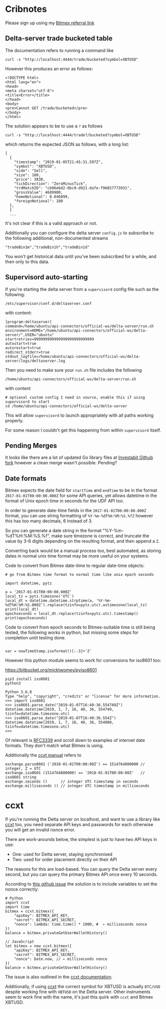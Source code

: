 # Cribnotes

Please sign up using my [Bitmex referral link](https://www.bitmex.com/register/0Pl1vK)

## Delta-server trade bucketed table

The documentation refers to running a command like

```
curl -s "http://localhost:4444/trade/bucketed?symbol=XBTUSD"
```

However this produces an error as follows:

```
<!DOCTYPE html>
<html lang="en">
<head>
<meta charset="utf-8">
<title>Error</title>
</head>
<body>
<pre>Cannot GET /trade/bucketed</pre>
</body>
</html>
```

The solution appears to be to use a `?` as follows
```
curl -s "http://localhost:4444/trade?/bucketed?symbol=XBTUSD"
```

which returns the expected JSON as follows, with a long list:
```
[
  {
    "timestamp": "2019-01-05T21:45:31.597Z",
    "symbol": "XBTUSD",
    "side": "Sell",
    "size": 180,
    "price": 3838,
    "tickDirection": "ZeroMinusTick",
    "trdMatchID": "cb96e6d2-0bc9-d921-dafe-f96857773931",
    "grossValue": 4689900,
    "homeNotional": 0.046899,
    "foreignNotional": 180
  },
  {
  ...
```
It's not clear if this is a valid approach or not.

Additionally you can configure the delta server `config.js` to subscribe to the following additional, non-documented streams
```
"tradeBin1m","tradeBin1h","tradeBin1d"
```
You won't get historical data until you've been subscribed for a while, and then only to this data.

## Supervisord auto-starting
If you're starting the delta server from a `supervisord` config file such as the following:
```
/etc/supervisor/conf.d/deltaserver.conf 
```

with content:
```
[program:deltaserver]
command=/home/ubuntu/api-connectors/official-ws/delta-server/run.sh
environment=HOME="/home/ubuntu/api-connectors/official-ws/delta-server/",USER="ubuntu"
startretries=999999999999999999999999999
autostart=true
autorestart=true
redirect_stderr=true
stdout_logfile=/home/ubuntu/api-connectors/official-ws/delta-server/logs/deltaserver.log
```

Then you need to make sure your `run.sh` file includes the following

```
/home/ubuntu/api-connectors/official-ws/delta-server/run.sh
```

with content
```
# optional custom config I need in source, enable this if using supervisord to start
cd /home/ubuntu/api-connectors/official-ws/delta-server
```

This will allow `supervisord` to launch appropriately with all paths working properly.

For some reason I couldn't get this happening from within `supervisord` itself.


## Pending Merges

It looks like there are a lot of updated Go library files at [Investabit Github fork](https://github.com/Investabit/api-connectors) however a clean merge wasn't possible. Pending?

## Date formats

Bitmex expects the date field for `startTime` and `endTime` to be in the format `2017-01-01T00:00:00.000Z` for some API queries, yet allows datetime in the format of Unix epoch time in seconds for the UDF API too.

In order to generate date-time fields in the `2017-01-01T00:00:00.000Z` format, you can use string formatting of `%Y-%m-%dT%H:%M:%S.%fZ` however this has too many decimals, 6 instead of 3.

So you can generate a date string in the format "%Y-%m-%dT%H:%M:%S.%f", make sure timezone is correct, and truncate the value by 3-6 digits depending on the resulting format, and then append a `Z`.

Converting back would be a manual process too, best automated, as storing dates in normal unix time format may be more useful on your systems.

Code to convert from Bitmex date-time to regular date-time objects:

```
# go from Bitmex time format to normal time like unix epoch seconds

import datetime, pytz

a = '2017-01-01T00:00:00.000Z'
local_tz = pytz.timezone('UTC')
local_dt = datetime.datetime.strptime(a, '%Y-%m-%dT%H:%M:%S.000Z').replace(tzinfo=pytz.utc).astimezone(local_tz)
print(local_dt)
epochseconds = local_dt.replace(tzinfo=pytz.utc).timestamp()
print(epochseconds)
```

Code to convert from epoch seconds to Bitmex-suitable time is still being tested, the following works in python, but missing some steps for completion until testing done.

```

var = nowTimeStamp.isoformat()[:-3]+'Z'
```

However this python module seems to work for conversions for iso8601 too:

https://bitbucket.org/micktwomey/pyiso8601

```
pip3 install iso8601
python3

Python 3.6.8 
Type "help", "copyright", "credits" or "license" for more information.
>>> import iso8601
>>> iso8601.parse_date("2019-01-07T16:40:36.554749Z")
datetime.datetime(2019, 1, 7, 16, 40, 36, 554749, tzinfo=datetime.timezone.utc)
>>> iso8601.parse_date("2019-01-07T16:40:36.554Z")
datetime.datetime(2019, 1, 7, 16, 40, 36, 554000, tzinfo=datetime.timezone.utc)
>>> 
```

Of relevant is [RFC3339](https://tools.ietf.org/html/rfc3339) and scroll down to examples of internet date formats. They don't match what Bitmex is using.

Additionally the [ccxt manual](https://github.com/ccxt/ccxt/wiki/Manual#overriding-unified-api-params) refers to

```
exchange.parse8601 ('2018-01-01T00:00:00Z') == 1514764800000 // integer, Z = UTC
exchange.iso8601 (1514764800000) == '2018-01-01T00:00:00Z'   // iso8601 string
exchange.seconds ()      // integer UTC timestamp in seconds
exchange.milliseconds () // integer UTC timestamp in milliseconds
```

# ccxt
If you're running the Delta server on localhost, and want to use a library like [ccxt](https://github.com/ccxt/ccxt) too, you need separate API keys and passwords for each otherwise you will get an invalid nonce error.

There are work-arounds below, the simplest is just to have two API keys in use:
* One: used for Delta server, staying synchronised
* Two: used for order placement directly on their API

The reasons for this are load-based. You can query the Delta server every second, but you can query the primary Bitmex API once every 10 seconds.

According to [this github issue](https://github.com/ccxt/ccxt/issues/147#issuecomment-324355752) the solution is to include variables to set the nonce correctly:

```
# Python
import ccxt
import time
bitmex = ccxt.bitmex({
    "apiKey": BITMEX_API_KEY,
    "secret": BITMEX_API_SECRET,
    "nonce": lambda: time.time() * 1000, #  ← milliseconds nonce
})
balance = bitmex.privateGetUserWalletHistory()
```

```
// JavaScript
let bitmex = new ccxt.bitmex({
    "apiKey": BITMEX_API_KEY,
    "secret": BITMEX_API_SECRET,
    "nonce": Date.now, // ← milliseconds nonce
})
balance = bitmex.privateGetUserWalletHistory()
```

The issue is also outlined in the [ccxt documentation](https://github.com/ccxt/ccxt/wiki/Manual#overriding-the-nonce).

Additionally, if using [ccxt](https://github.com/ccxt/ccxt/) the correct symbol for XBTUSD is actually `BTC/USD` despite working fine with `XBTUSD` on the Delta server. Other instruments seem to work fine with the name, it's just this quirk with `ccxt` and Bitmex XBTUSD.
